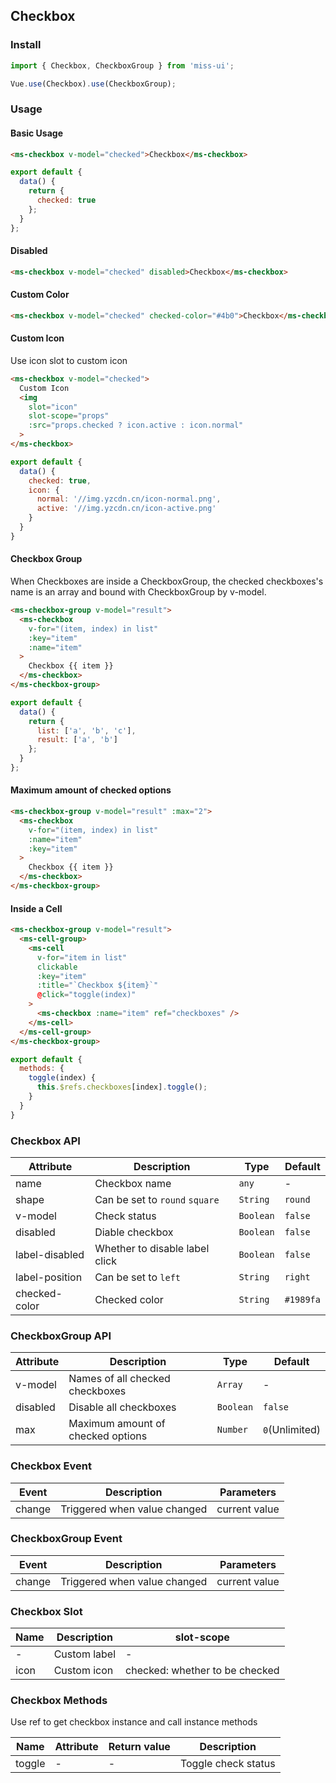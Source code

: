 ## Checkbox

### Install
``` javascript
import { Checkbox, CheckboxGroup } from 'miss-ui';

Vue.use(Checkbox).use(CheckboxGroup);
```

### Usage

#### Basic Usage

```html
<ms-checkbox v-model="checked">Checkbox</ms-checkbox>
```

```javascript
export default {
  data() {
    return {
      checked: true
    };
  }
};
```

#### Disabled

```html
<ms-checkbox v-model="checked" disabled>Checkbox</ms-checkbox>
```

#### Custom Color

```html
<ms-checkbox v-model="checked" checked-color="#4b0">Checkbox</ms-checkbox>
```

#### Custom Icon

Use icon slot to custom icon

```html
<ms-checkbox v-model="checked">
  Custom Icon
  <img
    slot="icon"
    slot-scope="props"
    :src="props.checked ? icon.active : icon.normal"
  >
</ms-checkbox>
```

```js
export default {
  data() {
    checked: true,
    icon: {
      normal: '//img.yzcdn.cn/icon-normal.png',
      active: '//img.yzcdn.cn/icon-active.png'
    }
  }
}
```

#### Checkbox Group

When Checkboxes are inside a CheckboxGroup, the checked checkboxes's name is an array and bound with CheckboxGroup by v-model.

```html
<ms-checkbox-group v-model="result">
  <ms-checkbox
    v-for="(item, index) in list"
    :key="item"
    :name="item"
  >
    Checkbox {{ item }}
  </ms-checkbox>
</ms-checkbox-group>
```

```javascript
export default {
  data() {
    return {
      list: ['a', 'b', 'c'],
      result: ['a', 'b']
    };
  }
};
```

#### Maximum amount of checked options

```html
<ms-checkbox-group v-model="result" :max="2">
  <ms-checkbox
    v-for="(item, index) in list"
    :name="item"
    :key="item"
  >
    Checkbox {{ item }}
  </ms-checkbox>
</ms-checkbox-group>
```

#### Inside a Cell

```html
<ms-checkbox-group v-model="result">
  <ms-cell-group>
    <ms-cell
      v-for="item in list"
      clickable
      :key="item"
      :title="`Checkbox ${item}`"
      @click="toggle(index)"
    >
      <ms-checkbox :name="item" ref="checkboxes" />
    </ms-cell>
  </ms-cell-group>
</ms-checkbox-group>
```

```js
export default {
  methods: {
    toggle(index) {
      this.$refs.checkboxes[index].toggle();
    }
  }
}
```


### Checkbox API

| Attribute | Description | Type | Default |
|------|------|------|------|
| name | Checkbox name | `any` | - |
| shape | Can be set to `round` `square` | `String` | `round` |
| v-model | Check status | `Boolean` | `false` |
| disabled | Diable checkbox | `Boolean` | `false` |
| label-disabled | Whether to disable label click | `Boolean` | `false` |
| label-position | Can be set to `left` | `String` | `right` |
| checked-color | Checked color | `String` | `#1989fa` | - |

### CheckboxGroup API

| Attribute | Description | Type | Default |
|------|------|------|------|
| v-model | Names of all checked checkboxes | `Array` | - |
| disabled | Disable all checkboxes | `Boolean` | `false` |
| max | Maximum amount of checked options | `Number` | `0`(Unlimited) |

### Checkbox Event

| Event | Description | Parameters |
|------|------|------|
| change | Triggered when value changed | current value |

### CheckboxGroup Event

| Event | Description | Parameters |
|------|------|------|
| change | Triggered when value changed | current value |

### Checkbox Slot

| Name | Description | slot-scope |
|------|------|------|
| - | Custom label | - |
| icon | Custom icon | checked: whether to be checked |

### Checkbox Methods

Use ref to get checkbox instance and call instance methods

| Name | Attribute | Return value | Description |
|------|------|------|------|
| toggle | - | - | Toggle check status |
